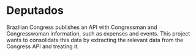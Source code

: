 # Deputados

Brazilian Congress publishes an API with Congressman and Congresswoman information, such as expenses and events. This project wants to consolidate this data by extracting the relevant data from the Congress API and treating it.
